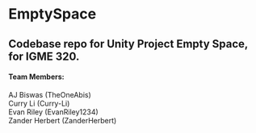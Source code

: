 # EmptySpace
## Codebase repo for Unity Project Empty Space, for IGME 320.


#### Team Members:  
  
AJ Biswas (TheOneAbis)  
Curry Li (Curry-Li)  
Evan Riley (EvanRiley1234)  
Zander Herbert (ZanderHerbert)
